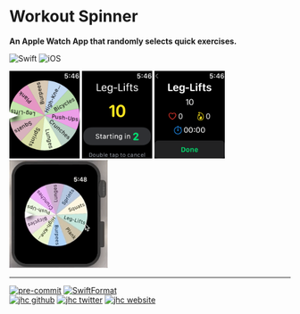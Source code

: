 # Workout Spinner

**An Apple Watch App that randomly selects quick exercises.**

![Swift](https://img.shields.io/badge/Swift-App-FA7343.svg?style=flat&logo=swift)
![iOS](https://img.shields.io/badge/watchOS-App-999999.svg?style=flat&logo=apple&logoColor=white)

<img src="demos/01-spinner.png" width="25%">
<img src="demos/02-start.png" width="25%">
<img src="demos/03-workout.png" width="25%">

<img src="demos/demo.gif" width="35%">

---

[![pre-commit](https://img.shields.io/badge/pre--commit-enabled-brightgreen?logo=pre-commit&logoColor=white)](https://github.com/pre-commit/pre-commit)
[![SwiftFormat](https://img.shields.io/badge/SwfitFormat-enabled-A166E6)](https://github.com/nicklockwood/SwiftFormat) <br>
[![jhc github](https://img.shields.io/badge/GitHub-jhrcook-181717.svg?style=flat&logo=github)](https://github.com/jhrcook)
[![jhc twitter](https://img.shields.io/badge/Twitter-@JoshDoesA-00aced.svg?style=flat&logo=twitter)](https://twitter.com/JoshDoesa)
[![jhc website](https://img.shields.io/badge/Website-Joshua_Cook-5087B2.svg?style=flat&logo=telegram)](https://joshuacook.netlify.com)
